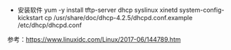 
#


- 安装软件
yum -y install tftp-server dhcp syslinux xinetd system-config-kickstart
cp /usr/share/doc/dhcp-4.2.5/dhcpd.conf.example /etc/dhcp/dhcpd.conf



参考：https://www.linuxidc.com/Linux/2017-06/144789.htm
